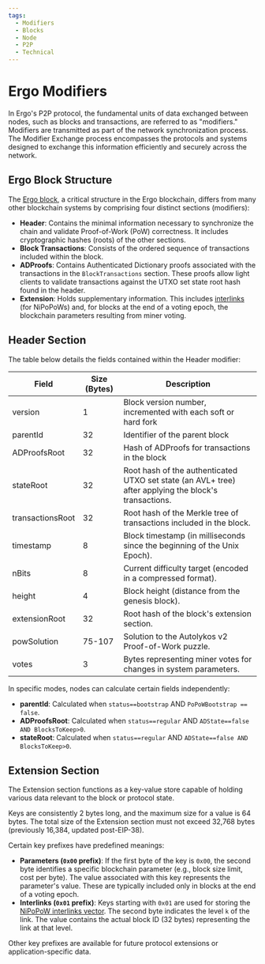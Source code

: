 ```yaml
---
tags:
  - Modifiers
  - Blocks
  - Node
  - P2P
  - Technical
---
```

# Ergo Modifiers

In Ergo's P2P protocol, the fundamental units of data exchanged between nodes, such as blocks and transactions, are referred to as "modifiers." Modifiers are transmitted as part of the network synchronization process. The Modifier Exchange process encompasses the protocols and systems designed to exchange this information efficiently and securely across the network.


## Ergo Block Structure

The [Ergo block](block.md), a critical structure in the Ergo blockchain, differs from many other blockchain systems by comprising four distinct sections (modifiers):

* **Header**: Contains the minimal information necessary to synchronize the chain and validate Proof-of-Work (PoW) correctness. It includes cryptographic hashes (roots) of the other sections.
* **Block Transactions**: Consists of the ordered sequence of transactions included within the block.
* **ADProofs**: Contains Authenticated Dictionary proofs associated with the transactions in the `BlockTransactions` section. These proofs allow light clients to validate transactions against the UTXO set state root hash found in the header.
* **Extension**: Holds supplementary information. This includes [interlinks](nipopows.md) (for NiPoPoWs) and, for blocks at the end of a voting epoch, the blockchain parameters resulting from miner voting.

## Header Section

The table below details the fields contained within the Header modifier:

| Field              | Size (Bytes) | Description                                                                                           |
|--------------------|--------------|-------------------------------------------------------------------------------------------------------|
| version            | 1            | Block version number, incremented with each soft or hard fork                                         |
| parentId           | 32           | Identifier of the parent block                                                                        |
| ADProofsRoot       | 32           | Hash of ADProofs for transactions in the block                                                        |
| stateRoot          | 32           | Root hash of the authenticated UTXO set state (an AVL+ tree) after applying the block's transactions. |
| transactionsRoot   | 32           | Root hash of the Merkle tree of transactions included in the block.                                   |
| timestamp          | 8            | Block timestamp (in milliseconds since the beginning of the Unix Epoch).                              |
| nBits              | 8            | Current difficulty target (encoded in a compressed format).                                           |
| height             | 4            | Block height (distance from the genesis block).                                                       |
| extensionRoot      | 32           | Root hash of the block's extension section.                                                           |
| powSolution        | 75-107       | Solution to the Autolykos v2 Proof-of-Work puzzle.                                                    |
| votes              | 3            | Bytes representing miner votes for changes in system parameters.                                      |

In specific modes, nodes can calculate certain fields independently:

- **parentId**: Calculated when `status==bootstrap` AND `PoPoWBootstrap == false`.
- **ADProofsRoot**: Calculated when `status==regular` AND `ADState==false AND BlocksToKeep>0`.
- **stateRoot**: Calculated when `status==regular` AND `ADState==false AND BlocksToKeep>0`.

## Extension Section

The Extension section functions as a key-value store capable of holding various data relevant to the block or protocol state.

Keys are consistently 2 bytes long, and the maximum size for a value is 64 bytes. The total size of the Extension section must not exceed 32,768 bytes (previously 16,384, updated post-EIP-38).

Certain key prefixes have predefined meanings:
*   **Parameters (`0x00` prefix)**: If the first byte of the key is `0x00`, the second byte identifies a specific blockchain parameter (e.g., block size limit, cost per byte). The value associated with this key represents the parameter's value. These are typically included only in blocks at the end of a voting epoch.
*   **Interlinks (`0x01` prefix)**: Keys starting with `0x01` are used for storing the [NiPoPoW interlinks vector](nipopows.md). The second byte indicates the level `k` of the link. The value contains the actual block ID (32 bytes) representing the link at that level.

Other key prefixes are available for future protocol extensions or application-specific data.
